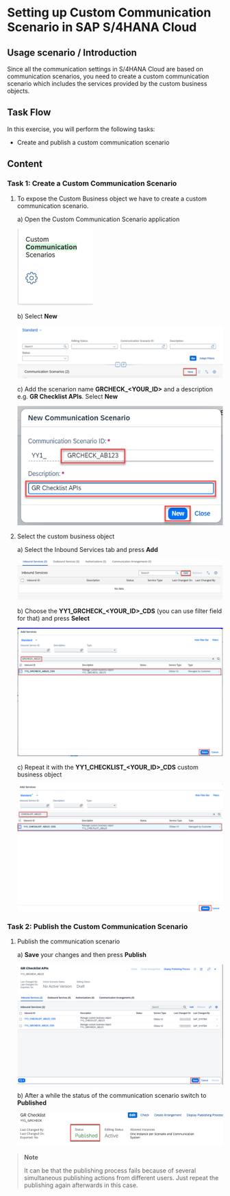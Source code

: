 # Setting up Custom Communication Scenario in SAP S/4HANA Cloud

## Usage scenario / Introduction 

Since all the communication settings in S/4HANA Cloud are based on communication scenarios, you need to create a custom communication scenario which includes the services provided by the custom business objects.


## Task Flow  

In this exercise, you will perform the following tasks:

* Create and publish a custom communication scenario


## Content

### Task 1: Create a Custom Communication Scenario

   1. To expose the Custom Business object we have to create a custom communication scenario.
      
      a) Open the Custom Communication Scenario application

         ![custom cs](./img/cs_app.png)

      b) Select **New**

         ![add cs](./img/cs_new.png)

      c) Add the scenarion name **GRCHECK_\<YOUR_ID\>** and a description e.g. **GR Checklist APIs**. Select **New**

         ![add cs](./img/cs_new2.png)

   2. Select the custom business object
     
      a) Select the Inbound Services tab and press **Add**
       
         ![add inbound service](./img/cs_add_inbound_service.png)
     
      b) Choose the **YY1_GRCHECK_\<YOUR_ID\>_CDS** (you can use filter field for that) and press **Select** 

         ![select bo](./img/cs_select_service.png)

      c) Repeat it with the **YY1_CHECKLIST_\<YOUR_ID\>_CDS** custom business object

         ![select bo](./img/cs_checklist_select_service.png)

### Task 2: Publish the Custom Communication Scenario

   1. Publish the communication scenario
      
      a) **Save** your changes and then press **Publish**

         ![save and publish cs](./img/cs_save.png)

      b) After a while the status of the communication scenario switch to **Published**

         ![save and publish cs](./img/cs_published.png)

> **Note**
> 
> It can be that the publishing process fails because of several simultaneous publishing actions from different users. Just repeat the publishing again afterwards in this case.
